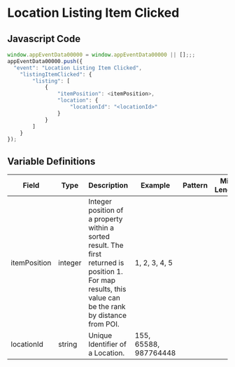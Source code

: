 # Location Listing Item Clicked

### 

## Javascript Code
```js
window.appEventData00000 = window.appEventData00000 || [];;;
appEventData00000.push({
  "event": "Location Listing Item Clicked",
    "listingItemClicked": {
        "listing": [
            {
                "itemPosition": <itemPosition>,
                "location": {
                    "locationId": "<locationId>"
                }
            }
        ]
    }
});
```

## Variable Definitions

|Field|Type|Description|Example|Pattern|Min Length|Max Length|Minimum|Maximum|Multiple Of|
| --- | --- | --- | --- | --- | --- | --- | --- | --- | --- |
|itemPosition|integer|Integer position of a property within a sorted result. The first returned is position 1. For map results, this value can be the rank by distance from POI.|1, 2, 3, 4, 5||||0|||
|locationId|string|Unique Identifier of a Location. |155, 65588, 987764448|||||||




